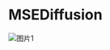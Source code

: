 # MSEDiffusion
![图片1](https://github.com/user-attachments/assets/a3c24453-5b11-4996-a39f-0e0468938abf)
